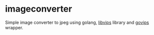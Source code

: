 # imageconverter
Simple image converter to jpeg using golang, [libvips](https://github.com/libvips/libvips) library and [govips](https://github.com/davidbyttow/govips?tab=readme-ov-file) wrapper.



